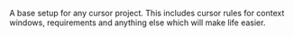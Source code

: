 A base setup for any cursor project. This includes cursor rules for context windows, requirements and anything else which will make life easier. 
